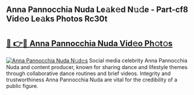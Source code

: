 ## Anna Pannocchia Nuda Le𝚊k𝚎d N𝚞𝚍e - Part-cf8 Vid𝚎o Le𝚊ks Photos Rc30t

# <h2><a href="http://fbd6qwz.evod.top/?m=Anna+Pannocchia+Nuda">🔗 👉🔴 Anna Pannocchia Nuda Vid𝚎o Ph𝚘t𝚘s</a></h2>

[![Anna Pannocchia Nuda N𝚞d𝚎s](https://i.imgur.com/8V9OHl7.gif)](http://fbd6qwz.evod.top/?m=Anna+Pannocchia+Nuda)
Social media celebrity Anna Pannocchia Nuda and content producer, known for sharing dance and lifestyle themes through collaborative dance routines and brief videos. Integrity and trustworthiness Anna Pannocchia Nuda are vital for the credibility of a public figure. 
